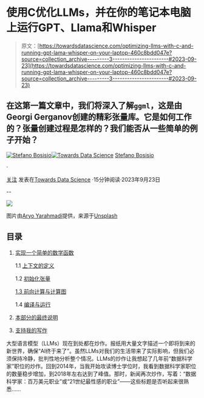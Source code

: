 # 使用C优化LLMs，并在你的笔记本电脑上运行GPT、Llama和Whisper

> 原文：[https://towardsdatascience.com/optimizing-llms-with-c-and-running-gpt-lama-whisper-on-your-laptop-460c8bdd047e?source=collection_archive---------3-----------------------#2023-09-23](https://towardsdatascience.com/optimizing-llms-with-c-and-running-gpt-lama-whisper-on-your-laptop-460c8bdd047e?source=collection_archive---------3-----------------------#2023-09-23)

## 在这第一篇文章中，我们将深入了解`ggml`，这是由Georgi Gerganov创建的精彩张量库。它是如何工作的？张量创建过程是怎样的？我们能否从一些简单的例子开始？

[](https://stefanobosisio1.medium.com/?source=post_page-----460c8bdd047e--------------------------------)[![Stefano Bosisio](../Images/450d904024a4cbf1adf8a625886d852e.png)](https://stefanobosisio1.medium.com/?source=post_page-----460c8bdd047e--------------------------------)[](https://towardsdatascience.com/?source=post_page-----460c8bdd047e--------------------------------)[![Towards Data Science](../Images/a6ff2676ffcc0c7aad8aaf1d79379785.png)](https://towardsdatascience.com/?source=post_page-----460c8bdd047e--------------------------------) [Stefano Bosisio](https://stefanobosisio1.medium.com/?source=post_page-----460c8bdd047e--------------------------------)

·

[关注](https://medium.com/m/signin?actionUrl=https%3A%2F%2Fmedium.com%2F_%2Fsubscribe%2Fuser%2Fff7141087b94&operation=register&redirect=https%3A%2F%2Ftowardsdatascience.com%2Foptimizing-llms-with-c-and-running-gpt-lama-whisper-on-your-laptop-460c8bdd047e&user=Stefano+Bosisio&userId=ff7141087b94&source=post_page-ff7141087b94----460c8bdd047e---------------------post_header-----------) 发表在[Towards Data Science](https://towardsdatascience.com/?source=post_page-----460c8bdd047e--------------------------------) ·15分钟阅读·2023年9月23日[](https://medium.com/m/signin?actionUrl=https%3A%2F%2Fmedium.com%2F_%2Fvote%2Ftowards-data-science%2F460c8bdd047e&operation=register&redirect=https%3A%2F%2Ftowardsdatascience.com%2Foptimizing-llms-with-c-and-running-gpt-lama-whisper-on-your-laptop-460c8bdd047e&user=Stefano+Bosisio&userId=ff7141087b94&source=-----460c8bdd047e---------------------clap_footer-----------)

--

[](https://medium.com/m/signin?actionUrl=https%3A%2F%2Fmedium.com%2F_%2Fbookmark%2Fp%2F460c8bdd047e&operation=register&redirect=https%3A%2F%2Ftowardsdatascience.com%2Foptimizing-llms-with-c-and-running-gpt-lama-whisper-on-your-laptop-460c8bdd047e&source=-----460c8bdd047e---------------------bookmark_footer-----------)![](../Images/3de95b94179dd7cec4a2cc9abeefedba.png)

图片由[Aryo Yarahmadi](https://unsplash.com/@aryo_yarahmadi)提供，来源于[Unsplash](https://unsplash.com/photos/ylMP3TetKoQ)

## 目录

1.  [实现一个简单的数学函数](#a6d9)

    1.1 [上下文的定义](#c2ca)

    1.2 [初始化张量](#36c0)

    [1.3 前向计算与计算图](#3427)

    1.4 [编译与运行](#be10)

1.  [本部分的最终说明](#0308)

1.  [支持我的写作](#a985)

大型语言模型（LLMs）现在到处都在炒作。报纸用大量文字描述一个即将到来的新世界，确保“AI终于来了”。虽然LLMs对我们的生活带来了实际影响，但我们必须保持冷静，批判性地分析整个情况。LLMs的炒作让我想起了几年前“数据科学家”职位的炒作。回到2014年，当我开始攻读博士学位时，我看到数据科学家职位的数量稳步增加，到2018年左右达到了峰值。那时，新闻再次炒作，写着：“数据科学家：百万美元职业”或“21世纪最性感的职业”——这些标题是否听起来很熟悉……
